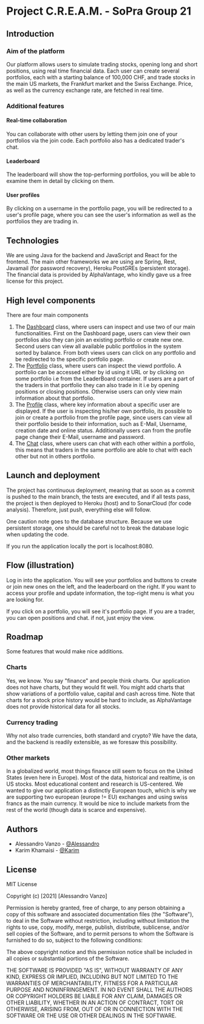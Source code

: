 # Project C.R.E.A.M. - SoPra Group 21

## Introduction

### Aim of the platform
Our platform allows users to simulate trading stocks, opening long and short positions, using real time financial data.
Each user can create several portfolios, each with a starting balance of 100,000 CHF, and trade stocks in the main
US markets, the Frankfurt market and the Swiss Exchange. Price, as well as the currency exchange rate, are fetched in
real time.

### Additional features

#### Real-time collaboration
You can collaborate with other users by letting them join one of your portfolios via the join code.
Each portfolio also has a dedicated trader's chat.

#### Leaderboard
The leaderboard will show the top-performing portfolios, you will be able to examine them in detail by clicking on them.

#### User profiles
By clicking on a username in the portfolio page, you will be redirected to a user's profile page, where you can see
the user's information as well as the portfolios they are trading in.

## Technologies

We are using Java for the backend and JavaScript and React for the frontend.
The main other frameworks we are using are Spring, Rest, Javamail (for password recovery),
Heroku PostGREs (persistent storage).
The financial data is provided by AlphaVantage, who kindly gave us a free license for this project.

## High level components 

There are four main components 

1. The [Dashboard](https://github.com/sopra-fs21-group-21/Client/blob/master/src/Dashboard/Dashboard.js) class, where users can inspect and use two of our main functionalities. First on the Dashboard page, users can view their own portfolios also they can join an existing portfolio or create new one. Second users can view all available public portfolios in the system sorted by balance. 
From both views users can click on any portfolio and be redirected to the specific portfolio page. 
1. The [Portfolio](https://github.com/sopra-fs21-group-21/Client/blob/master/src/Portfolio/Portfolio.js) class, where users can inspect the viewd portfolio. A portfolio can be accessed either by id using it URL or by clicking on some portfolio i.e from the LeaderBoard container. If users are a part of the traders in that portfolio they can also trade in it i.e by opening positions or closing positions. Otherwise users can only view main information about that portfolio. 
1. The [Profile](https://github.com/sopra-fs21-group-21/Client/blob/master/src/Profile/Profile.js) class, where key information about a specific user are displayed. If the user is inspecting his/her own portfolio, its possible to join or create a portfolio from the profile page, since users can view all their portfolio beside to their information, such as E-Mail, Username, creation date and online status. Additionally users can from the profile page change their E-Mail, username and password.  
1. The [Chat](https://github.com/sopra-fs21-group-21/Client/blob/master/src/Design/WrapperContent/Chat.js) class, where users can chat with each other within a portfolio, this means that traders in the same portfolio are able to chat with each other but not in others portfolio. 


## Launch and deployment

The project has continuous deployment, meaning that as soon as a commit is pushed to the main branch, the tests are
executed, and if all tests pass, the project is then deployed to Heroku (host) and to SonarCloud (for code analysis).
Therefore, just push, everything else will follow.

One caution note goes to the database structure. Because we use persistent storage, one should be careful not to break
the database logic when updating the code.

If you run the application locally the port is localhost:8080.

## Flow (illustration)

Log in into the application. You will see your portfolios and buttons to create or join new ones on the left, and the leaderboard
on the right. If you want to access your profile and update information, the top-right menu is what you are looking for.

If you click on a portfolio, you will see it's portfolio page. If you are a trader, you can open positions and chat.
if not, just enjoy the view.

## Roadmap

Some features that would make nice additions.

### Charts
Yes, we know. You say "finance" and people think charts. Our application does not have charts, but they would fit well.
You might add charts that show variations of a portfolio value, capital and cash across time.
Note that charts for a stock price history would be hard to include, as AlphaVantage does not provide historical data
for all stocks.

### Currency trading
Why not also trade currencies, both standard and crypto? We have the data, and the backend is readily extensible, as we
foresaw this possibility.

### Other markets
In a globalized world, most things finance still seem to focus on the United States (even here in Europe). Most of the data, historical and realtime,
is on US stocks. Most educational content and research is US-centered. We wanted to give our application a distinctly European touch,
which is why we are supporting two european (europe != EU) exchanges and using swiss francs as the main currency. It
would be nice to include markets from the rest of the world (though data is scarce and expensive).

## Authors

* Alessandro Vanzo - [@Alessandro](http://github.com/alessandrovanzo)
* Karim Khamaisi   - [@Karim](http://github.com/Karimkh31)


## License

MIT License

Copyright (c) [2021] [Alessandro Vanzo]

Permission is hereby granted, free of charge, to any person obtaining a copy
of this software and associated documentation files (the "Software"), to deal
in the Software without restriction, including without limitation the rights
to use, copy, modify, merge, publish, distribute, sublicense, and/or sell
copies of the Software, and to permit persons to whom the Software is
furnished to do so, subject to the following conditions:

The above copyright notice and this permission notice shall be included in all
copies or substantial portions of the Software.

THE SOFTWARE IS PROVIDED "AS IS", WITHOUT WARRANTY OF ANY KIND, EXPRESS OR
IMPLIED, INCLUDING BUT NOT LIMITED TO THE WARRANTIES OF MERCHANTABILITY,
FITNESS FOR A PARTICULAR PURPOSE AND NONINFRINGEMENT. IN NO EVENT SHALL THE
AUTHORS OR COPYRIGHT HOLDERS BE LIABLE FOR ANY CLAIM, DAMAGES OR OTHER
LIABILITY, WHETHER IN AN ACTION OF CONTRACT, TORT OR OTHERWISE, ARISING FROM,
OUT OF OR IN CONNECTION WITH THE SOFTWARE OR THE USE OR OTHER DEALINGS IN THE
SOFTWARE.
